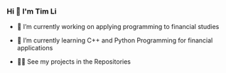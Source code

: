 <h3>Hi  👋 I'm Tim Li</h3> 

- 🔭 I’m currently working on applying programming to financial studies
  
- 🌱 I’m currently learning C++ and Python Programming for financial applications
  
- 👨‍💻 See my projects in the Repositories 
 

